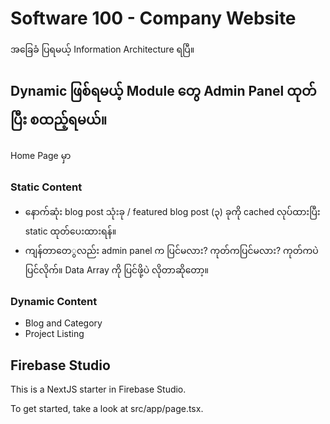 # Software 100 - Company Website

အခြေခံ ပြရမယ့် Information Architecture ရပြီ။

## Dynamic ဖြစ်ရမယ့် Module တွေ Admin Panel ထုတ်ပြီး စထည့်ရမယ်။

Home Page မှာ 

### Static Content

- နောက်ဆုံး blog post သုံးခု / featured blog post (၃) ခုကို cached လုပ်ထားပြီး static ထုတ်ပေးထားရန်။
- ကျန်တာတေွလည်း admin panel က ပြင်မလား? ကုတ်ကပြင်မလား? ကုတ်ကပဲ ပြင်လိုက်။ Data Array ကို ပြင်ဖို့ပဲ လိုတာဆိုတော့။

### Dynamic Content 
- Blog and Category
- Project Listing


## Firebase Studio

This is a NextJS starter in Firebase Studio.

To get started, take a look at src/app/page.tsx.
